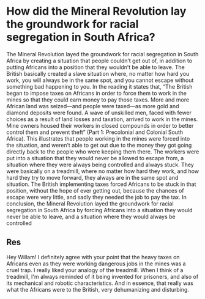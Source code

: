 # How did the Mineral Revolution lay the groundwork for racial segregation in South Africa?
The Mineral Revolution layed the groundwork for racial segregation in South Africa by creating a situation that people couldn’t get out of, in addition to putting Africans into a position that they wouldn’t be able to leave. The British basically created a slave situation where, no matter how hard you work, you will always be in the same spot, and you cannot escape without something bad happening to you. In the reading it states that, “The British began to impose taxes on Africans in order to force them to work in the mines so that they could earn money to pay those taxes. More and more African land was seized—and people were taxed—as more gold and diamond deposits were found. A wave of unskilled men, faced with fewer choices as a result of land losses and taxation, arrived to work in the mines. Mine owners housed their workers in closed compounds in order to better control them and prevent theft” (Part 1: Precolonial and Colonial South Africa). This illustrates that people working in the mines were forced into the situation, and weren’t able to get out due to the money they got going directly back to the people who were keeping them there. The workers were put into a situation that they would never be allowed to escape from, a situation where they were always being controlled and always stuck. They were basically on a treadmill, where no matter how hard they work, and how hard they try to move forward, they always are in the same spot and situation. The British implementing taxes forced Africans to be stuck in that position, without the hope of ever getting out, because the chances of escape were very little, and sadly they needed the job to pay the tax. In conclusion, the Mineral Revolution layed the groundwork for racial segregation in South Africa by forcing Africans into a situation they would never be able to leave, and a situation where they would always be controlled

## Res

Hey Willam!
I definitely agree with your point that the heavy taxes on Africans even as they were working dangerous jobs in the mines was a cruel trap. I really liked your analogy of the treadmill. When I think of a treadmill, I'm always reminded of it being invented for prisoners, and also of its mechanical and robotic characteristics. And in essence, that really was what the Africans were to the British, very dehumanizing and disturbing. 
